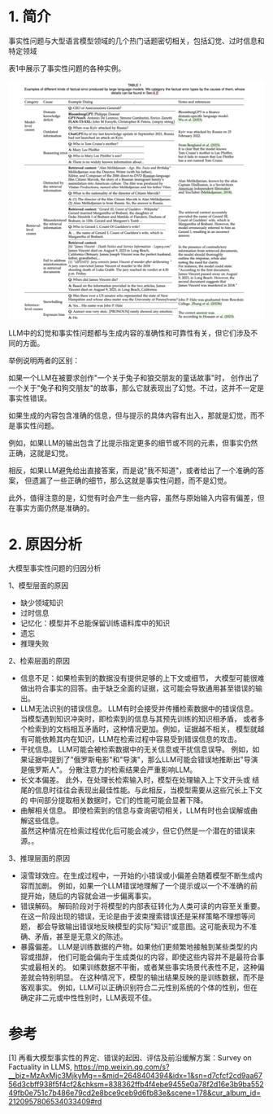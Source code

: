 # 1. 简介

事实性问题与大型语言模型领域的几个热门话题密切相关，包括幻觉、过时信息和特定领域

表1中展示了事实性问题的各种实例。

![](.03_幻觉_images/事实问题.png)

LLM中的幻觉和事实性问题都与生成内容的准确性和可靠性有关，但它们涉及不同的方面。

举例说明两者的区别：

如果一个LLM在被要求创作"一个关于兔子和狼交朋友的童话故事"时，
创作出了一个关于"兔子和狗交朋友"的故事，那么它就表现出了幻觉。不过，这并不一定是事实性错误。

如果生成的内容包含准确的信息，但与提示的具体内容有出入，那就是幻觉，而不是事实性问题。

例如，如果LLM的输出包含了比提示指定更多的细节或不同的元素，但事实仍然正确，这就是幻觉。

相反，如果LLM避免给出直接答案，而是说"我不知道"，或者给出了一个准确的答案，
但遗漏了一些正确的细节，那么这就是事实性问题，而不是幻觉。

此外，值得注意的是，幻觉有时会产生一些内容，虽然与原始输入内容有偏差，但在事实方面仍然是准确的。

# 2. 原因分析

大模型事实性问题的归因分析

1、模型层面的原因
   - 缺少领域知识
   - 过时信息
   - 记忆化：模型并不总能保留训练语料库中的知识
   - 遗忘
   - 推理失败

2、检索层面的原因
   - 信息不足：如果检索到的数据没有提供足够的上下文或细节，
     大模型可能很难做出符合事实的回答。由于缺乏全面的证据，这可能会导致通用甚至错误的输出。
   - LLM无法识别的错误信息。 LLM有时会接受并传播检索数据中的错误信息。
     当模型遇到知识冲突时，即检索到的信息与其预先训练的知识相矛盾，
     或者多个检索到的文档相互矛盾时，这种情况更加。例如，证据越不相关，
     模型就越有可能依赖其内在知识，LLM在检索过程中容易受到错误信息的攻击。
   - 干扰信息。 LLM可能会被检索数据中的无关信息或干扰信息误导。
     例如，如果证据中提到了"俄罗斯电影"和"导演"，那么LLM可能会错误地推断出"导演是俄罗斯人"。
     分散注意力的检索结果会严重影响LLM。
   - 长文本偏差。 此外，在处理长检索输入时，模型在处理输入上下文开头或
     结尾的信息时往往会表现出最佳性能。与此相反，当模型需要从这些冗长上下文的
     中间部分提取相关数据时，它们的性能可能会显著下降。
   - 曲解相关信息。 即使检索到的信息与查询密切相关，LLM有时也会误解或曲解这些信息。  
     虽然这种情况在检索过程优化后可能会减少，但它仍然是一个潜在的错误来源。。

3、推理层面的原因

   - 滚雪球效应。在生成过程中，一开始的小错误或小偏差会随着模型不断生成内容而加剧。
     例如，如果一个LLM错误地理解了一个提示或以一个不准确的前提开始，随后的内容就会进一步偏离事实。
   - 错误解码。 解码阶段对于将模型的内部表征转化为人类可读的内容至关重要。
     在这一阶段出现的错误，无论是由于波束搜索错误还是采样策略不理想等问题，
     都会导致输出错误地反映模型的实际"知识"或意图。这可能表现为不准确、矛盾，甚至是无意义的陈述。
   - 暴露偏差。 LLM是训练数据的产物。如果他们更频繁地接触到某些类型的内容或措辞，
     他们可能会偏向于生成类似的内容，即使这些内容并不是最符合事实或最相关的。
     如果训练数据不平衡，或者某些事实场景代表性不足，这种偏差就会特别明显。
     在这种情况下，模型的输出结果反映的是训练数据，而不是客观事实。
     例如，LLM可以正确识别符合二元性别系统的个体的性别，但在确定非二元或中性性别时，LLM表现不佳。


# 参考

[1] 再看大模型事实性的界定、错误的起因、评估及前沿缓解方案：Survey on Factuality in LLMS, https://mp.weixin.qq.com/s?__biz=MzAxMjc3MjkyMg==&mid=2648404394&idx=1&sn=d7cfcf2cd9aa6756d3cbff938f5f4cf2&chksm=838362ffb4f4ebe9455e0a78f2d16e3b9ba55249fb0e751c7b486e79cd2e8bce9ceb9d6fb83e&scene=178&cur_album_id=2120957806534033409#rd